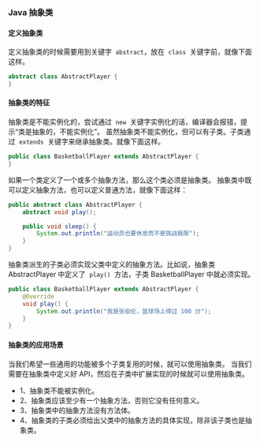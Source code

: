 ### Java 抽象类

#### 定义抽象类

定义抽象类的时候需要用到关键字  `abstract`，放在  `class`  关键字前，就像下面这样。

```java
abstract class AbstractPlayer {
}
```

#### 抽象类的特征

抽象类是不能实例化的，尝试通过  `new`  关键字实例化的话，编译器会报错，提示“类是抽象的，不能实例化”。
虽然抽象类不能实例化，但可以有子类。子类通过  `extends`  关键字来继承抽象类。就像下面这样。

```java
public class BasketballPlayer extends AbstractPlayer {
}
```

如果一个类定义了一个或多个抽象方法，那么这个类必须是抽象类。
抽象类中既可以定义抽象方法，也可以定义普通方法，就像下面这样：

```java
public abstract class AbstractPlayer {
    abstract void play();

    public void sleep() {
        System.out.println("运动员也要休息而不是挑战极限");
    }
}
```

抽象类派生的子类必须实现父类中定义的抽象方法。比如说，抽象类 AbstractPlayer 中定义了  `play()`  方法，子类 BasketballPlayer 中就必须实现。

```java
public class BasketballPlayer extends AbstractPlayer {
    @Override
    void play() {
        System.out.println("我是张伯伦，篮球场上得过 100 分");
    }
}
```

#### 抽象类的应用场景

当我们希望一些通用的功能被多个子类复用的时候，就可以使用抽象类。
当我们需要在抽象类中定义好 API，然后在子类中扩展实现的时候就可以使用抽象类。

- 1、抽象类不能被实例化。
- 2、抽象类应该至少有一个抽象方法，否则它没有任何意义。
- 3、抽象类中的抽象方法没有方法体。
- 4、抽象类的子类必须给出父类中的抽象方法的具体实现，除非该子类也是抽象类。
